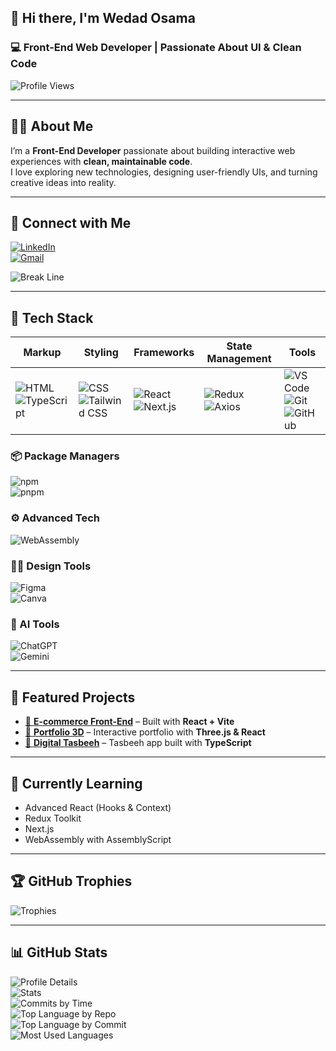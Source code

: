 ## 👋 Hi there, I'm Wedad Osama  

### 💻 Front-End Web Developer | Passionate About UI & Clean Code  

![Profile Views](https://komarev.com/ghpvc/?username=wedadosama&label=Profile%20Views&color=5D3FD3&style=flat)  

---

## 🧑‍💻 About Me  
I’m a **Front-End Developer** passionate about building interactive web experiences with **clean, maintainable code**.  
I love exploring new technologies, designing user-friendly UIs, and turning creative ideas into reality.  

---

## 🤝 Connect with Me  

[![LinkedIn](https://img.shields.io/badge/LinkedIn-5D3FD3?logo=linkedin&logoColor=white)](https://www.linkedin.com/in/wedad-elkammash-252418309)  
[![Gmail](https://img.shields.io/badge/Gmail-5D3FD3?logo=gmail&logoColor=white)](mailto:welkammash@gmail.com)  

![Break Line](https://user-images.githubusercontent.com/73097560/115834477-dbab4500-a447-11eb-908a-139a6edaec5c.gif)  

---

## 🧳 Tech Stack  

| **Markup** | **Styling** | **Frameworks** | **State Management** | **Tools** |
|------------|-------------|-----------------|----------------------|-----------|
| ![HTML](https://img.shields.io/badge/HTML-5D3FD3?logo=html5&logoColor=white) <br> ![TypeScript](https://img.shields.io/badge/TypeScript-5D3FD3?logo=typescript&logoColor=white) | ![CSS](https://img.shields.io/badge/CSS-5D3FD3?logo=css3&logoColor=white) <br> ![Tailwind CSS](https://img.shields.io/badge/Tailwind_CSS-5D3FD3?logo=tailwindcss&logoColor=white) | ![React](https://img.shields.io/badge/React-5D3FD3?logo=react&logoColor=white) <br> ![Next.js](https://img.shields.io/badge/Next.js-5D3FD3?logo=nextdotjs&logoColor=white) | ![Redux](https://img.shields.io/badge/Redux-5D3FD3?logo=redux&logoColor=white) <br> ![Axios](https://img.shields.io/badge/Axios-5D3FD3?logo=axios&logoColor=white) | ![VS Code](https://img.shields.io/badge/VS_Code-5D3FD3?logo=visualstudiocode&logoColor=white) <br> ![Git](https://img.shields.io/badge/Git-5D3FD3?logo=git&logoColor=white) <br> ![GitHub](https://img.shields.io/badge/GitHub-5D3FD3?logo=github&logoColor=white) |

### 📦 Package Managers  
![npm](https://img.shields.io/badge/npm-5D3FD3?logo=npm&logoColor=white)  
![pnpm](https://img.shields.io/badge/pnpm-5D3FD3?logo=pnpm&logoColor=white)  

### ⚙️ Advanced Tech  
![WebAssembly](https://img.shields.io/badge/WebAssembly-5D3FD3?logo=webassembly&logoColor=white)  

### 🧑‍🎨 Design Tools  
![Figma](https://img.shields.io/badge/Figma-5D3FD3?logo=figma&logoColor=white)  
![Canva](https://img.shields.io/badge/Canva-5D3FD3?logo=canva&logoColor=white)  

### 🤖 AI Tools  
![ChatGPT](https://img.shields.io/badge/ChatGPT-5D3FD3?logo=openai&logoColor=white)  
![Gemini](https://img.shields.io/badge/Gemini-5D3FD3?logo=google&logoColor=white)  

---

## 🚀 Featured Projects  

- [🛒 **E-commerce Front-End**](https://github.com/wedadosama/e-commerce) – Built with **React + Vite**  
- [🎨 **Portfolio 3D**](https://github.com/wedadosama/3d-portfolio) – Interactive portfolio with **Three.js & React**  
- [🕋 **Digital Tasbeeh**](https://github.com/wedadosama/tsbeeh) – Tasbeeh app built with **TypeScript**  

---

## 📖 Currently Learning  

- Advanced React (Hooks & Context)  
- Redux Toolkit  
- Next.js  
- WebAssembly with AssemblyScript  

---

## 🏆 GitHub Trophies  

![Trophies](https://github-trophies.vercel.app/?username=wedadosama&theme=radical&no-frame=false&no-bg=false&margin-w=4)  

---

## 📊 GitHub Stats  

![Profile Details](http://github-profile-summary-cards.vercel.app/api/cards/profile-details?username=wedadosama&theme=github_dark)  
![Stats](http://github-profile-summary-cards.vercel.app/api/cards/stats?username=wedadosama&theme=github_dark&show_icons=true&hide_border=true&count_private=true)  
![Commits by Time](http://github-profile-summary-cards.vercel.app/api/cards/productive-time?username=wedadosama&theme=github_dark&utcOffset=8)  
![Top Language by Repo](http://github-profile-summary-cards.vercel.app/api/cards/repos-per-language?username=wedadosama&theme=github_dark)  
![Top Language by Commit](http://github-profile-summary-cards.vercel.app/api/cards/most-commit-language?username=wedadosama&theme=github_dark)  
![Most Used Languages](https://github-readme-stats.vercel.app/api/top-langs/?username=wedadosama&theme=github_dark&show_icons=true&hide_border=true)  
